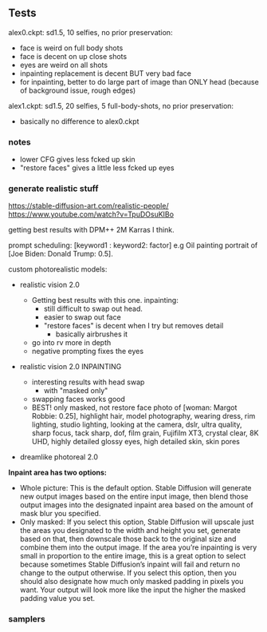 ## Tests

alex0.ckpt: sd1.5, 10 selfies, no prior preservation:

- face is weird on full body shots
- face is decent on up close shots
- eyes are weird on all shots
- inpainting replacement is decent BUT very bad face
- for inpainting, better to do large part of image than ONLY head (because of background issue, rough edges)

alex1.ckpt: sd1.5, 20 selfies, 5 full-body-shots, no prior preservation:

- basically no difference to alex0.ckpt

### notes

- lower CFG gives less fcked up skin
- "restore faces" gives a little less fcked up eyes

### generate realistic stuff

https://stable-diffusion-art.com/realistic-people/
https://www.youtube.com/watch?v=TpuDOsuKIBo

getting best results with DPM++ 2M Karras I think.

prompt scheduling: [keyword1 : keyword2: factor] e.g Oil painting portrait of [Joe Biden: Donald Trump: 0.5].

custom photorealistic models:

- realistic vision 2.0

  - Getting best results with this one.
    inpainting:
    - still difficult to swap out head.
    - easier to swap out face
    - "restore faces" is decent when I try but removes detail
      - basically airbrushes it
  - go into rv more in depth
  - negative prompting fixes the eyes

- realistic vision 2.0 INPAINTING

  - interesting results with head swap
    - with "masked only"
  - swapping faces works good
  - BEST! only masked, not restore face
    photo of [woman: Margot Robbie: 0.25], highlight hair, model photography, wearing dress, rim lighting, studio lighting, looking at the camera, dslr, ultra quality, sharp focus, tack sharp, dof, film grain, Fujifilm XT3, crystal clear, 8K UHD, highly detailed glossy eyes, high detailed skin, skin pores

- dreamlike photoreal 2.0

**Inpaint area has two options:**

- Whole picture:
  This is the default option. Stable Diffusion will generate new output images based on the entire input image, then blend those output images into the designated inpaint area based on the amount of mask blur you specified.
- Only masked:
  If you select this option, Stable Diffusion will upscale just the areas you designated to the width and height you set, generate based on that, then downscale those back to the original size and combine them into the output image. If the area you’re inpainting is very small in proportion to the entire image, this is a great option to select because sometimes Stable Diffusion’s inpaint will fail and return no change to the output otherwise. If you select this option, then you should also designate how much only masked padding in pixels you want. Your output will look more like the input the higher the masked padding value you set.

### samplers
